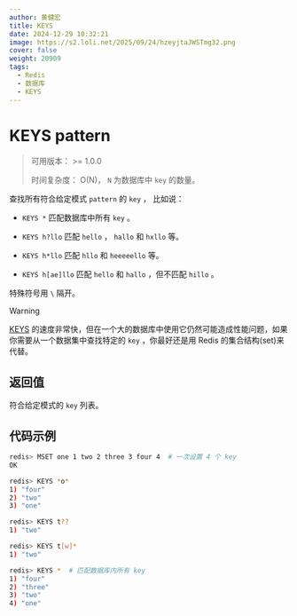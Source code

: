 ```yaml
---
author: 黄健宏
title: KEYS
date: 2024-12-29 10:32:21
image: https://s2.loli.net/2025/09/24/hzeyjtaJWSTmg32.png
cover: false
weight: 20909
tags:
  - Redis
  - 数据库
  - KEYS
---
```


# KEYS pattern

> 可用版本： >= 1.0.0
> 
> 时间复杂度： O(N)， `N` 为数据库中 `key` 的数量。

查找所有符合给定模式 `pattern` 的 `key` ， 比如说：

- `KEYS *` 匹配数据库中所有 `key` 。
    
- `KEYS h?llo` 匹配 `hello` ， `hallo` 和 `hxllo` 等。
    
- `KEYS h*llo` 匹配 `hllo` 和 `heeeeello` 等。
    
- `KEYS h[ae]llo` 匹配 `hello` 和 `hallo` ，但不匹配 `hillo` 。
    

特殊符号用 `\` 隔开。

Warning

[KEYS](#keys) 的速度非常快，但在一个大的数据库中使用它仍然可能造成性能问题，如果你需要从一个数据集中查找特定的 `key` ，你最好还是用 Redis 的集合结构(set)来代替。

## 返回值

符合给定模式的 `key` 列表。

## 代码示例

```bash
redis> MSET one 1 two 2 three 3 four 4  # 一次设置 4 个 key
OK

redis> KEYS *o*
1) "four"
2) "two"
3) "one"

redis> KEYS t??
1) "two"

redis> KEYS t[w]*
1) "two"

redis> KEYS *  # 匹配数据库内所有 key
1) "four"
2) "three"
3) "two"
4) "one"
```